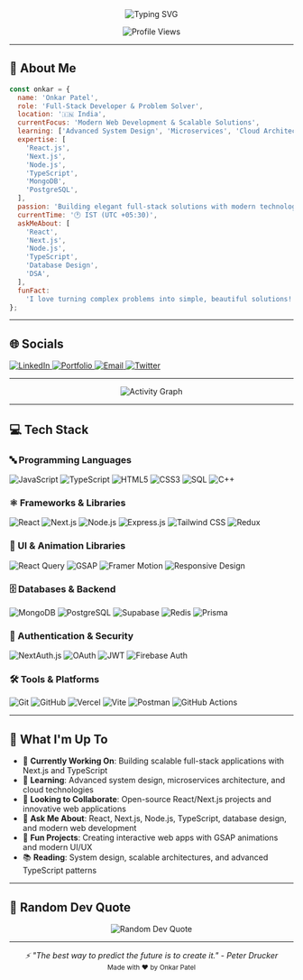 <div align="center">
  <img src="https://readme-typing-svg.herokuapp.com?font=Fira+Code&size=22&duration=3000&pause=1000&color=00D4FF&center=true&vCenter=true&width=800&lines=👋+Hi,+I'm+Onkar+Patel;💻+Full-Stack+Developer;🚀+Next.js+%26+Node.js+Developer;🎨+Building+Scalable+Web+Applications;🔧+TypeScript+%26+Modern+Database+Solutions;🌟+Always+Learning+%26+Creating+Impact" alt="Typing SVG" />
</div>

<p align="center">
  <img src="https://komarev.com/ghpvc/?username=onkar-03&label=Profile%20Views&color=0e75b6&style=for-the-badge" alt="Profile Views" />
</p>

---

## 💫 About Me

```javascript
const onkar = {
  name: 'Onkar Patel',
  role: 'Full-Stack Developer & Problem Solver',
  location: '🇮🇳 India',
  currentFocus: 'Modern Web Development & Scalable Solutions',
  learning: ['Advanced System Design', 'Microservices', 'Cloud Architecture'],
  expertise: [
    'React.js',
    'Next.js',
    'Node.js',
    'TypeScript',
    'MongoDB',
    'PostgreSQL',
  ],
  passion: 'Building elegant full-stack solutions with modern technologies',
  currentTime: '🕐 IST (UTC +05:30)',
  askMeAbout: [
    'React',
    'Next.js',
    'Node.js',
    'TypeScript',
    'Database Design',
    'DSA',
  ],
  funFact:
    'I love turning complex problems into simple, beautiful solutions! ✨',
};
```

---

## 🌐 Socials
<a href="https://www.linkedin.com/in/onkarpatel03/" target="_blank">
  <img src="https://img.shields.io/badge/LinkedIn-0077B5?style=for-the-badge&logo=linkedin&logoColor=white" alt="LinkedIn"/>
</a>
<a href="https://onkar-dev.vercel.app" target="_blank">
  <img src="https://img.shields.io/badge/Portfolio-000000?style=for-the-badge&logo=About.me&logoColor=white" alt="Portfolio"/>
</a>
<a href="mailto:onkarpatel10@gmail.com">
  <img src="https://img.shields.io/badge/Email-D14836?style=for-the-badge&logo=gmail&logoColor=white" alt="Email"/>
</a>
<a href="https://x.com/wannabe_sde" target="_blank">
  <img src="https://img.shields.io/badge/Twitter-1DA1F2?style=for-the-badge&logo=twitter&logoColor=white" alt="Twitter"/>
</a>
  
---

<div align="center">
  <img src="https://github-readme-activity-graph.vercel.app/graph?username=onkar-03&bg_color=0d1117&color=ffffff&line=00d4ff&point=00d4ff&area=true&hide_border=true" alt="Activity Graph"/>
</div>

---

## 💻 Tech Stack

### 🔤 Programming Languages

<p align="left">
  <img src="https://img.shields.io/badge/JavaScript-F7DF1E?style=for-the-badge&logo=javascript&logoColor=black" alt="JavaScript"/>
  <img src="https://img.shields.io/badge/TypeScript-007ACC?style=for-the-badge&logo=typescript&logoColor=white" alt="TypeScript"/>
  <img src="https://img.shields.io/badge/HTML5-E34F26?style=for-the-badge&logo=html5&logoColor=white" alt="HTML5"/>
  <img src="https://img.shields.io/badge/CSS3-1572B6?style=for-the-badge&logo=css3&logoColor=white" alt="CSS3"/>
  <img src="https://img.shields.io/badge/SQL-4479A1?style=for-the-badge&logo=postgresql&logoColor=white" alt="SQL"/>
  <img src="https://img.shields.io/badge/C++-00599C?style=for-the-badge&logo=c%2B%2B&logoColor=white" alt="C++"/>
</p>

### ⚛️ Frameworks & Libraries

<p align="left">
  <img src="https://img.shields.io/badge/React-20232A?style=for-the-badge&logo=react&logoColor=61DAFB" alt="React"/>
  <img src="https://img.shields.io/badge/Next.js-000000?style=for-the-badge&logo=nextdotjs&logoColor=white" alt="Next.js"/>
  <img src="https://img.shields.io/badge/Node.js-339933?style=for-the-badge&logo=nodedotjs&logoColor=white" alt="Node.js"/>
  <img src="https://img.shields.io/badge/Express.js-000000?style=for-the-badge&logo=express&logoColor=white" alt="Express.js"/>
  <img src="https://img.shields.io/badge/Tailwind_CSS-38B2AC?style=for-the-badge&logo=tailwind-css&logoColor=white" alt="Tailwind CSS"/>
  <img src="https://img.shields.io/badge/Redux-593D88?style=for-the-badge&logo=redux&logoColor=white" alt="Redux"/>
</p>

### 🎨 UI & Animation Libraries

<p align="left">
  <img src="https://img.shields.io/badge/React_Query-FF4154?style=for-the-badge&logo=react-query&logoColor=white" alt="React Query"/>
  <img src="https://img.shields.io/badge/GSAP-88CE02?style=for-the-badge&logo=greensock&logoColor=white" alt="GSAP"/>
  <img src="https://img.shields.io/badge/Framer_Motion-0055FF?style=for-the-badge&logo=framer&logoColor=white" alt="Framer Motion"/>
  <img src="https://img.shields.io/badge/Responsive_Design-38B2AC?style=for-the-badge&logo=css3&logoColor=white" alt="Responsive Design"/>
</p>

### 🗄️ Databases & Backend

<p align="left">
  <img src="https://img.shields.io/badge/MongoDB-47A248?style=for-the-badge&logo=mongodb&logoColor=white" alt="MongoDB"/>
  <img src="https://img.shields.io/badge/PostgreSQL-336791?style=for-the-badge&logo=postgresql&logoColor=white" alt="PostgreSQL"/>
  <img src="https://img.shields.io/badge/Supabase-3ECF8E?style=for-the-badge&logo=supabase&logoColor=white" alt="Supabase"/>
  <img src="https://img.shields.io/badge/Redis-DC382D?style=for-the-badge&logo=redis&logoColor=white" alt="Redis"/>
  <img src="https://img.shields.io/badge/Prisma-2D3748?style=for-the-badge&logo=prisma&logoColor=white" alt="Prisma"/>
</p>

### 🔐 Authentication & Security

<p align="left">
  <img src="https://img.shields.io/badge/NextAuth.js-000000?style=for-the-badge&logo=nextdotjs&logoColor=white" alt="NextAuth.js"/>
  <img src="https://img.shields.io/badge/OAuth-4285F4?style=for-the-badge&logo=google&logoColor=white" alt="OAuth"/>
  <img src="https://img.shields.io/badge/JWT-000000?style=for-the-badge&logo=jsonwebtokens&logoColor=white" alt="JWT"/>
  <img src="https://img.shields.io/badge/Firebase_Auth-FFCA28?style=for-the-badge&logo=firebase&logoColor=black" alt="Firebase Auth"/>
</p>

### 🛠️ Tools & Platforms

<p align="left">
  <img src="https://img.shields.io/badge/Git-F05032?style=for-the-badge&logo=git&logoColor=white" alt="Git"/>
  <img src="https://img.shields.io/badge/GitHub-100000?style=for-the-badge&logo=github&logoColor=white" alt="GitHub"/>
  <img src="https://img.shields.io/badge/Vercel-000000?style=for-the-badge&logo=vercel&logoColor=white" alt="Vercel"/>
  <img src="https://img.shields.io/badge/Vite-646CFF?style=for-the-badge&logo=vite&logoColor=white" alt="Vite"/>
  <img src="https://img.shields.io/badge/Postman-FF6C37?style=for-the-badge&logo=postman&logoColor=white" alt="Postman"/>
  <img src="https://img.shields.io/badge/GitHub_Actions-2088FF?style=for-the-badge&logo=github-actions&logoColor=white" alt="GitHub Actions"/>
</p>

---

## 🎯 What I'm Up To

- 🔭 **Currently Working On**: Building scalable full-stack applications with Next.js and TypeScript
- 🌱 **Learning**: Advanced system design, microservices architecture, and cloud technologies
- 👯 **Looking to Collaborate**: Open-source React/Next.js projects and innovative web applications
- 💬 **Ask Me About**: React, Next.js, Node.js, TypeScript, database design, and modern web development
- 🎪 **Fun Projects**: Creating interactive web apps with GSAP animations and modern UI/UX
- 📚 **Reading**: System design, scalable architectures, and advanced TypeScript patterns

---

## 💭 Random Dev Quote

<div align="center">
  <img src="https://quotes-github-readme.vercel.app/api?type=horizontal&theme=radical" alt="Random Dev Quote"/>
</div>

---

<div align="center">
  <i>⚡ "The best way to predict the future is to create it." - Peter Drucker</i>
</div>

<div align="center">
  <sub>Made with ❤️ by Onkar Patel</sub>
</div>
